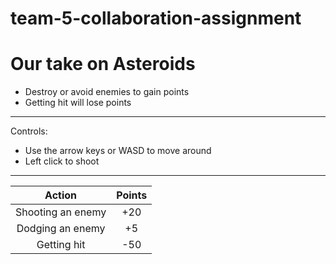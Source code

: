 # team-5-collaboration-assignment
<h1>Our take on Asteroids</h1>

- Destroy or avoid enemies to gain points
- Getting hit will lose points

--- 

Controls:
- Use the arrow keys or WASD to move around
- Left click to shoot

---

| Action            | Points |
|:-----------------:|:------:|
| Shooting an enemy | +20    |
| Dodging an enemy  | +5     |
| Getting hit       | -50    |
